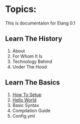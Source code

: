 # Topics:
This is documentaion for Elang 0.1

## Learn The History
1. About
2. For Whom It Is
3. Technology Behind
4. Under The Hood

## Learn The Basics
1. [How To Setup](https://github.com/ElhamAryanpur/ELang/blob/master/docs/LearnTheBasics/HowToSetup.md)
2. [Hello World](https://github.com/ElhamAryanpur/ELang/blob/master/docs/LearnTheBasics/HelloWorld.md)
3. Basic Syntax
4. Compilation Guide
5. Config.yml